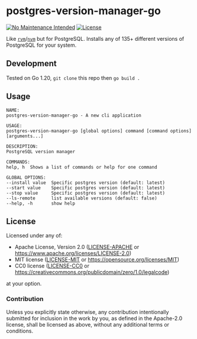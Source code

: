 postgres-version-manager-go
===========================
[![No Maintenance Intended](http://unmaintained.tech/badge.svg)](http://unmaintained.tech)
[![License](https://img.shields.io/badge/license-Apache--2.0%20OR%20MIT%20OR%20CC0-blue.svg)](https://opensource.org/licenses/Apache-2.0)

Like [`rvm`](https://rvm.io)/[`nvm`](https://github.com/nvm-sh/nvm) but for PostgreSQL. Installs any of 135+ different versions of PostgreSQL for your system.

## Development
Tested on Go 1.20, `git clone` this repo then `go build .`

## Usage

    NAME:
    postgres-version-manager-go - A new cli application
    
    USAGE:
    postgres-version-manager-go [global options] command [command options] [arguments...]
    
    DESCRIPTION:
    PostgreSQL version manager
    
    COMMANDS:
    help, h  Shows a list of commands or help for one command
    
    GLOBAL OPTIONS:
    --install value  Specific postgres version (default: latest)
    --start value    Specific postgres version (default: latest)
    --stop value     Specific postgres version (default: latest)
    --ls-remote      list available versions (default: false)
    --help, -h       show help

## License

Licensed under any of:

- Apache License, Version 2.0 ([LICENSE-APACHE](LICENSE-APACHE) or <https://www.apache.org/licenses/LICENSE-2.0>)
- MIT license ([LICENSE-MIT](LICENSE-MIT) or <https://opensource.org/licenses/MIT>)
- CC0 license ([LICENSE-CC0](LICENSE-CC0) or <https://creativecommons.org/publicdomain/zero/1.0/legalcode>)

at your option.

### Contribution

Unless you explicitly state otherwise, any contribution intentionally submitted
for inclusion in the work by you, as defined in the Apache-2.0 license, shall be
licensed as above, without any additional terms or conditions.
